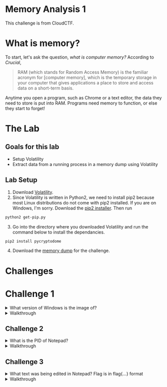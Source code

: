 # Memory Analysis 1
This challenge is from CloudCTF.

# What is memory?
To start, let's ask the question, *what is computer memory?* According to *Crucial*,

> RAM (which stands for Random Access Memory) is the familiar acronym for [computer memory], which is the temporary storage in your computer that gives applications a place to store and access data on a short-term basis.

Anytime you open a program, such as Chrome or a text editor, the data they need to store is put into RAM. Programs need memory to function, or else they start to forget!

# The Lab
## Goals for this lab
- Setup Volatility
- Extract data from a running process in a memory dump using Volatility

## Lab Setup
1. Download [Volatility](https://github.com/volatilityfoundation/volatility).
2. Since Volatility is written in Python2, we need to install pip2 because most Linux distributions do not come with pip2 installed. If you are on Windows, I'm sorry. Download the [pip2 installer](https://bootstrap.pypa.io/pip/2.7/get-pip.py). Then run

```bash
python2 get-pip.py
```

3. Go into the directory where you downloaded Volatility and run the command below to install the dependancies.
```bash
pip2 install pycryptodome
```
4. Download the [memory dump](https://drive.google.com/file/d/1Pm6xHgYBT3tV84QQy9m4Kvtrfjk4XV1B) for the challenge.

# Challenges
# Challenge 1

<details>
<summary>What version of Windows is the image of?</summary>
Win7SP0x86
</details>

<details>
<summary>Walkthrough</summary>
You can identify the Windows version of the image with

```bash
vol.py -f memories.dat imageinfo
```

</details>

## Challenge 2
<details>
<summary>What is the PID of Notepad?</summary>
3216
</details>

<details>
<summary>Walkthrough</summary>
You can identify the running processes with

```bash
vol.py -f memories.dat --profile <version name from above> pslist
```
</details>

## Challenge 3
<details>
<summary>What text was being edited in Notepad? Flag is in flag{...} format</summary>
flag{Sum_D@TA_Nev3r_Gits_2_disk}
</details>

<details>
<summary>Walkthrough</summary>
You can dump the memory contents of a process with 

```bash
mkdir dump_dir
vol.py -f memories.dat --profile Win7SP0x86 procdump --pid 3216 --dump-dir dump_dir
```

The challenge says the flag format is `flag{...}`. We can search the dump for that string. 

```bash
strings -e l dump_dir/3216.dmp | grep "flag"
```
</details>